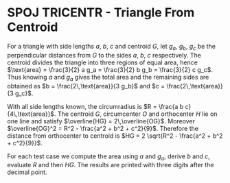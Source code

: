 # SPOJ TRICENTR - Triangle From Centroid

For a triangle with side lengths $a$, $b$, $c$ and centroid $G$, let
$g_a$, $g_b$, $g_c$ be the perpendicular distances from $G$ to the sides
$a$, $b$, $c$ respectively.  The centroid divides the triangle into three
regions of equal area, hence
$\text{area} = \frac{3}{2} a g_a = \frac{3}{2} b g_b = \frac{3}{2} c g_c$.
Thus knowing $a$ and $g_a$ gives the total area and the remaining sides
are obtained as $b = \frac{2\,\text{area}}{3 g_b}$ and
$c = \frac{2\,\text{area}}{3 g_c}$.

With all side lengths known, the circumradius is
$R = \frac{a b c}{4\,\text{area}}$.  The centroid $G$, circumcenter $O$
and orthocenter $H$ lie on one line and satisfy
$\overline{HG} = 2\,\overline{OG}$.  Moreover
$\overline{OG}^2 = R^2 - \frac{a^2 + b^2 + c^2}{9}$.
Therefore the distance from orthocenter to centroid is
$HG = 2 \sqrt{R^2 - \frac{a^2 + b^2 + c^2}{9}}$.

For each test case we compute the area using $a$ and $g_a$, derive $b$ and
$c$, evaluate $R$ and then $HG$.  The results are printed with three
digits after the decimal point.
